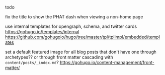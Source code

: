 todo

fix the title to show the PHAT dash when viewing a non-home page

use internal templates for opengraph, schema, and twitter cards
    https://gohugo.io/templates/internal
    https://github.com/gohugoio/hugo/tree/master/tpl/tplimpl/embedded/templates

set a default featured image for all blog posts that don't have one
through archetypes?? or through front matter cascading with `content/posts/_index.md`?
    https://gohugo.io/content-management/front-matter/
